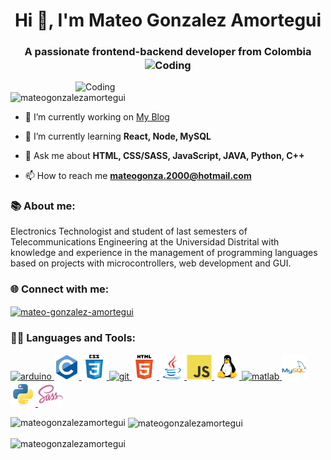 <h1 align="center">Hi 👋, I'm Mateo Gonzalez Amortegui</h1>
<h3 align="center">A passionate frontend-backend developer from Colombia <img align="center" alt="Coding" width="40" src="https://cdn-icons-png.flaticon.com/512/330/330508.png"></h3>
<img align="right" alt="Coding" width="400" src="https://media4.giphy.com/media/qgQUggAC3Pfv687qPC/giphy.gif">


<p align="left"> <img src="https://komarev.com/ghpvc/?username=mateogonzalezamortegui&label=Profile%20views&color=0e75b6&style=flat" alt="mateogonzalezamortegui" /> </p>

- 🔭 I’m currently working on [My Blog](https://mateogonzalezamortegui.github.io/My-blog/index.html)

- 🌱 I’m currently learning **React, Node, MySQL**

- 💬 Ask me about **HTML, CSS/SASS, JavaScript, JAVA, Python, C++**

- 📫 How to reach me **mateogonza.2000@hotmail.com**

<h3 align="left">📚 About me:</h3>
<p align="left">
Electronics Technologist and student of last semesters of Telecommunications Engineering at the Universidad Distrital with knowledge and experience in the management of programming languages based on projects with microcontrollers, web development and GUI.
</p>

<h3 align="left">🌐 Connect with me:</h3>
<p align="left">
<a href="https://linkedin.com/in/mateo-gonzalez-amortegui" target="blank"><img align="center" src="https://raw.githubusercontent.com/rahuldkjain/github-profile-readme-generator/master/src/images/icons/Social/linked-in-alt.svg" alt="mateo-gonzalez-amortegui" height="30" width="40" /></a>
</p>

<h3 align="left">🧑‍💻 Languages and Tools:</h3>
<p align="left"> <a href="https://www.arduino.cc/" target="_blank" rel="noreferrer"> <img src="https://cdn.worldvectorlogo.com/logos/arduino-1.svg" alt="arduino" width="40" height="40"/> </a> <a href="https://www.cprogramming.com/" target="_blank" rel="noreferrer"> <img src="https://raw.githubusercontent.com/devicons/devicon/master/icons/c/c-original.svg" alt="c" width="40" height="40"/> </a> <a href="https://www.w3schools.com/css/" target="_blank" rel="noreferrer"> <img src="https://raw.githubusercontent.com/devicons/devicon/master/icons/css3/css3-original-wordmark.svg" alt="css3" width="40" height="40"/> </a> <a href="https://git-scm.com/" target="_blank" rel="noreferrer"> <img src="https://www.vectorlogo.zone/logos/git-scm/git-scm-icon.svg" alt="git" width="40" height="40"/> </a> <a href="https://www.w3.org/html/" target="_blank" rel="noreferrer"> <img src="https://raw.githubusercontent.com/devicons/devicon/master/icons/html5/html5-original-wordmark.svg" alt="html5" width="40" height="40"/> </a> <a href="https://www.java.com" target="_blank" rel="noreferrer"> <img src="https://raw.githubusercontent.com/devicons/devicon/master/icons/java/java-original.svg" alt="java" width="40" height="40"/> </a> <a href="https://developer.mozilla.org/en-US/docs/Web/JavaScript" target="_blank" rel="noreferrer"> <img src="https://raw.githubusercontent.com/devicons/devicon/master/icons/javascript/javascript-original.svg" alt="javascript" width="40" height="40"/> </a> <a href="https://www.linux.org/" target="_blank" rel="noreferrer"> <img src="https://raw.githubusercontent.com/devicons/devicon/master/icons/linux/linux-original.svg" alt="linux" width="40" height="40"/> </a> <a href="https://www.mathworks.com/" target="_blank" rel="noreferrer"> <img src="https://upload.wikimedia.org/wikipedia/commons/2/21/Matlab_Logo.png" alt="matlab" width="40" height="40"/> </a> <a href="https://www.mysql.com/" target="_blank" rel="noreferrer"> <img src="https://raw.githubusercontent.com/devicons/devicon/master/icons/mysql/mysql-original-wordmark.svg" alt="mysql" width="40" height="40"/> </a> <a href="https://www.python.org" target="_blank" rel="noreferrer"> <img src="https://raw.githubusercontent.com/devicons/devicon/master/icons/python/python-original.svg" alt="python" width="40" height="40"/> </a> <a href="https://sass-lang.com" target="_blank" rel="noreferrer"> <img src="https://raw.githubusercontent.com/devicons/devicon/master/icons/sass/sass-original.svg" alt="sass" width="40" height="40"/> </a> </p>

<p><img align="left" src="https://github-readme-stats.vercel.app/api/top-langs?username=mateogonzalezamortegui&show_icons=true&locale=en&layout=compact" alt="mateogonzalezamortegui" /></p>

<p>&nbsp;<img align="center" src="https://github-readme-stats.vercel.app/api?username=mateogonzalezamortegui&show_icons=true&locale=en" alt="mateogonzalezamortegui" /></p>

<p><img align="center" src="https://github-readme-streak-stats.herokuapp.com/?user=mateogonzalezamortegui&" alt="mateogonzalezamortegui" /></p>
